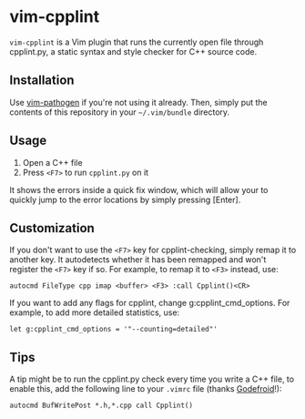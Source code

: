 vim-cpplint
==========
`vim-cpplint` is a Vim plugin that runs the currently open file through
cpplint.py, a static syntax and style checker for C++ source code.


Installation
------------
Use [vim-pathogen](https://github.com/tpope/vim-pathogen) if you're not using
it already. Then, simply put the contents of this repository in your
`~/.vim/bundle` directory.


Usage
-----
1. Open a C++ file
2. Press `<F7>` to run `cpplint.py` on it

It shows the errors inside a quick fix window, which will allow your to quickly
jump to the error locations by simply pressing [Enter].


Customization
-------------
If you don't want to use the `<F7>` key for cpplint-checking, simply remap it
to another key. It autodetects whether it has been remapped and won't register
the `<F7>` key if so. For example, to remap it to `<F3>` instead, use:

    autocmd FileType cpp imap <buffer> <F3> :call Cpplint()<CR>

If you want to add any flags for cpplint, change g:cpplint_cmd_options. For example, to add more detailed statistics, use:

    let g:cpplint_cmd_options = '"--counting=detailed"'

Tips
----

A tip might be to run the cpplint.py check every time you write a C++ file, to
enable this, add the following line to your `.vimrc` file (thanks
[Godefroid](http://github.com/gotcha)!):

    autocmd BufWritePost *.h,*.cpp call Cpplint()
